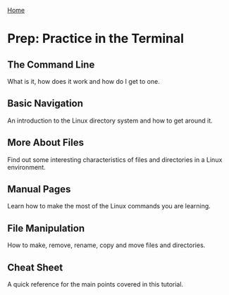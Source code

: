 [Home](/README.md)

# Prep: Practice in the Terminal

## The Command Line

What is it, how does it work and how do I get to one.

## Basic Navigation

An introduction to the Linux directory system and how to get around it.

## More About Files

Find out some interesting characteristics of files and directories in a Linux environment.

## Manual Pages

Learn how to make the most of the Linux commands you are learning.

## File Manipulation

How to make, remove, rename, copy and move files and directories.

## Cheat Sheet

A quick reference for the main points covered in this tutorial.
